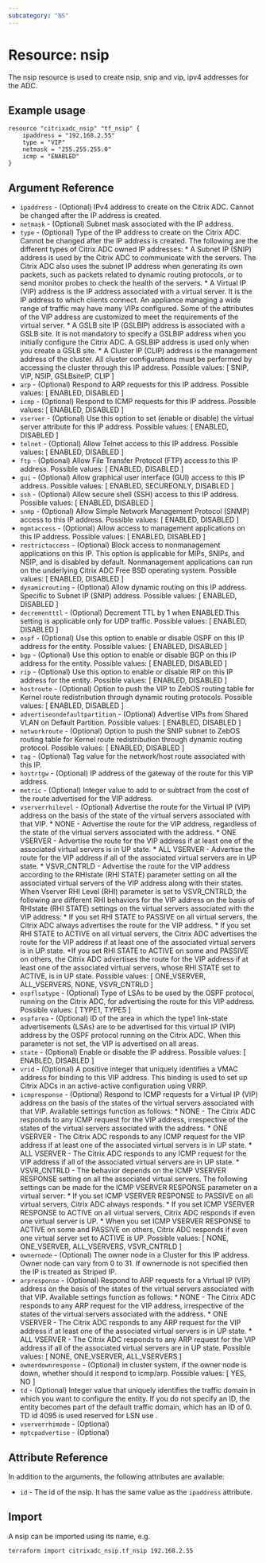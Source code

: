 ```yaml
---
subcategory: "NS"
---
```


# Resource: nsip

The nsip resource is used to create nsip, snip and vip, ipv4 addresses for the ADC.


## Example usage

```hcl
resource "citrixadc_nsip" "tf_nsip" {
    ipaddress = "192.168.2.55"
    type = "VIP"
    netmask = "255.255.255.0"
    icmp = "ENABLED"
}
```


## Argument Reference

* `ipaddress` - (Optional) IPv4 address to create on the Citrix ADC. Cannot be changed after the IP address is created.
* `netmask` - (Optional) Subnet mask associated with the IP address.
* `type` - (Optional) Type of the IP address to create on the Citrix ADC. Cannot be changed after the IP address is created. The following are the different types of Citrix ADC owned IP addresses: * A Subnet IP (SNIP) address is used by the Citrix ADC to communicate with the servers. The Citrix ADC also uses the subnet IP address when generating its own packets, such as packets related to dynamic routing protocols, or to send monitor probes to check the health of the servers. * A Virtual IP (VIP) address is the IP address associated with a virtual server. It is the IP address to which clients connect. An appliance managing a wide range of traffic may have many VIPs configured. Some of the attributes of the VIP address are customized to meet the requirements of the virtual server. * A GSLB site IP (GSLBIP) address is associated with a GSLB site. It is not mandatory to specify a GSLBIP address when you initially configure the Citrix ADC. A GSLBIP address is used only when you create a GSLB site. * A Cluster IP (CLIP) address is the management address of the cluster. All cluster configurations must be performed by accessing the cluster through this IP address. Possible values: [ SNIP, VIP, NSIP, GSLBsiteIP, CLIP ]
* `arp` - (Optional) Respond to ARP requests for this IP address. Possible values: [ ENABLED, DISABLED ]
* `icmp` - (Optional) Respond to ICMP requests for this IP address. Possible values: [ ENABLED, DISABLED ]
* `vserver` - (Optional) Use this option to set (enable or disable) the virtual server attribute for this IP address. Possible values: [ ENABLED, DISABLED ]
* `telnet` - (Optional) Allow Telnet access to this IP address. Possible values: [ ENABLED, DISABLED ]
* `ftp` - (Optional) Allow File Transfer Protocol (FTP) access to this IP address. Possible values: [ ENABLED, DISABLED ]
* `gui` - (Optional) Allow graphical user interface (GUI) access to this IP address. Possible values: [ ENABLED, SECUREONLY, DISABLED ]
* `ssh` - (Optional) Allow secure shell (SSH) access to this IP address. Possible values: [ ENABLED, DISABLED ]
* `snmp` - (Optional) Allow Simple Network Management Protocol (SNMP) access to this IP address. Possible values: [ ENABLED, DISABLED ]
* `mgmtaccess` - (Optional) Allow access to management applications on this IP address. Possible values: [ ENABLED, DISABLED ]
* `restrictaccess` - (Optional) Block access to nonmanagement applications on this IP. This option is applicable for MIPs, SNIPs, and NSIP, and is disabled by default. Nonmanagement applications can run on the underlying Citrix ADC Free BSD operating system. Possible values: [ ENABLED, DISABLED ]
* `dynamicrouting` - (Optional) Allow dynamic routing on this IP address. Specific to Subnet IP (SNIP) address. Possible values: [ ENABLED, DISABLED ]
* `decrementttl` - (Optional) Decrement TTL by 1 when ENABLED.This setting is applicable only for UDP traffic. Possible values: [ ENABLED, DISABLED ]
* `ospf` - (Optional) Use this option to enable or disable OSPF on this IP address for the entity. Possible values: [ ENABLED, DISABLED ]
* `bgp` - (Optional) Use this option to enable or disable BGP on this IP address for the entity. Possible values: [ ENABLED, DISABLED ]
* `rip` - (Optional) Use this option to enable or disable RIP on this IP address for the entity. Possible values: [ ENABLED, DISABLED ]
* `hostroute` - (Optional) Option to push the VIP to ZebOS routing table for Kernel route redistribution through dynamic routing protocols. Possible values: [ ENABLED, DISABLED ]
* `advertiseondefaultpartition` - (Optional) Advertise VIPs from Shared VLAN on Default Partition. Possible values: [ ENABLED, DISABLED ]
* `networkroute` - (Optional) Option to push the SNIP subnet to ZebOS routing table for Kernel route redistribution through dynamic routing protocol. Possible values: [ ENABLED, DISABLED ]
* `tag` - (Optional) Tag value for the network/host route associated with this IP.
* `hostrtgw` - (Optional) IP address of the gateway of the route for this VIP address.
* `metric` - (Optional) Integer value to add to or subtract from the cost of the route advertised for the VIP address.
* `vserverrhilevel` - (Optional) Advertise the route for the Virtual IP (VIP) address on the basis of the state of the virtual servers associated with that VIP. * NONE - Advertise the route for the VIP address, regardless of the state of the virtual servers associated with the address. * ONE VSERVER - Advertise the route for the VIP address if at least one of the associated virtual servers is in UP state. * ALL VSERVER - Advertise the route for the VIP address if all of the associated virtual servers are in UP state. * VSVR_CNTRLD - Advertise the route for the VIP address according to the  RHIstate (RHI STATE) parameter setting on all the associated virtual servers of the VIP address along with their states. When Vserver RHI Level (RHI) parameter is set to VSVR_CNTRLD, the following are different RHI behaviors for the VIP address on the basis of RHIstate (RHI STATE) settings on the virtual servers associated with the VIP address: * If you set RHI STATE to PASSIVE on all virtual servers, the Citrix ADC always advertises the route for the VIP address. * If you set RHI STATE to ACTIVE on all virtual servers, the Citrix ADC advertises the route for the VIP address if at least one of the associated virtual servers is in UP state. \*If you set RHI STATE to ACTIVE on some and PASSIVE on others, the Citrix ADC advertises the route for the VIP address if at least one of the associated virtual servers, whose RHI STATE set to ACTIVE, is in UP state. Possible values: [ ONE_VSERVER, ALL_VSERVERS, NONE, VSVR_CNTRLD ]
* `ospflsatype` - (Optional) Type of LSAs to be used by the OSPF protocol, running on the Citrix ADC, for advertising the route for this VIP address. Possible values: [ TYPE1, TYPE5 ]
* `ospfarea` - (Optional) ID of the area in which the type1 link-state advertisements (LSAs) are to be advertised for this virtual IP (VIP)  address by the OSPF protocol running on the Citrix ADC.  When this parameter is not set, the VIP is advertised on all areas.
* `state` - (Optional) Enable or disable the IP address. Possible values: [ ENABLED, DISABLED ]
* `vrid` - (Optional) A positive integer that uniquely identifies a VMAC address for binding to this VIP address. This binding is used to set up Citrix ADCs in an active-active configuration using VRRP.
* `icmpresponse` - (Optional) Respond to ICMP requests for a Virtual IP (VIP) address on the basis of the states of the virtual servers associated with that VIP. Available settings function as follows: * NONE - The Citrix ADC responds to any ICMP request for the VIP address, irrespective of the states of the virtual servers associated with the address. * ONE VSERVER - The Citrix ADC responds to any ICMP request for the VIP address if at least one of the associated virtual servers is in UP state. * ALL VSERVER - The Citrix ADC responds to any ICMP request for the VIP address if all of the associated virtual servers are in UP state. * VSVR_CNTRLD - The behavior depends on the ICMP VSERVER RESPONSE setting on all the associated virtual servers. The following settings can be made for the ICMP VSERVER RESPONSE parameter on a virtual server: * If you set ICMP VSERVER RESPONSE to PASSIVE on all virtual servers, Citrix ADC always responds. * If you set ICMP VSERVER RESPONSE to ACTIVE on all virtual servers, Citrix ADC responds if even one virtual server is UP. * When you set ICMP VSERVER RESPONSE to ACTIVE on some and PASSIVE on others, Citrix ADC responds if even one virtual server set to ACTIVE is UP. Possible values: [ NONE, ONE_VSERVER, ALL_VSERVERS, VSVR_CNTRLD ]
* `ownernode` - (Optional) The owner node in a Cluster for this IP address. Owner node can vary from 0 to 31. If ownernode is not specified then the IP is treated as Striped IP.
* `arpresponse` - (Optional) Respond to ARP requests for a Virtual IP (VIP) address on the basis of the states of the virtual servers associated with that VIP. Available settings function as follows: * NONE - The Citrix ADC responds to any ARP request for the VIP address, irrespective of the states of the virtual servers associated with the address. * ONE VSERVER - The Citrix ADC responds to any ARP request for the VIP address if at least one of the associated virtual servers is in UP state. * ALL VSERVER - The Citrix ADC responds to any ARP request for the VIP address if all of the associated virtual servers are in UP state. Possible values: [ NONE, ONE_VSERVER, ALL_VSERVERS ]
* `ownerdownresponse` - (Optional) in cluster system, if the owner node is down, whether should it respond to icmp/arp. Possible values: [ YES, NO ]
* `td` - (Optional) Integer value that uniquely identifies the traffic domain in which you want to configure the entity. If you do not specify an ID, the entity becomes part of the default traffic domain, which has an ID of 0. TD id 4095 is used reserved for  LSN use  .
* `vserverrhimode` - (Optional)
* `mptcpadvertise` - (Optional)


## Attribute Reference

In addition to the arguments, the following attributes are available:

* `id` - The id of the nsip. It has the same value as the `ipaddress` attribute.


## Import

A nsip can be imported using its name, e.g.

```shell
terraform import citrixadc_nsip.tf_nsip 192.168.2.55
```
